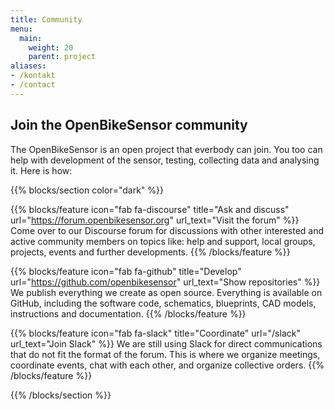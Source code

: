 ```yaml
---
title: Community
menu:
  main:
    weight: 20
    parent: project
aliases:
- /kontakt
- /contact
---
```


<section class="row td-box td-box--1 position-relative td-box--gradient td-box--height-auto">
<div class="container text-center td-arrow-down">
<span class="h4 mb-0">

# Join the OpenBikeSensor community

The OpenBikeSensor is an open project that everbody can join. You too can help
with development of the sensor, testing, collecting data and analysing it. Here is how:

</span>
</div>
</section>

{{% blocks/section color="dark" %}}

{{% blocks/feature icon="fab fa-discourse" title="Ask and discuss" url="https://forum.openbikesensor.org" url_text="Visit the forum" %}}
Come over to our Discourse forum for discussions with other interested and active community members
on topics like: help and support, local groups, projects, events and further developments.
{{% /blocks/feature %}}

{{% blocks/feature icon="fab fa-github" title="Develop" url="https://github.com/openbikesensor" url_text="Show repositories" %}}
We publish everything we create as open source. Everything is available on GitHub,
including the software code, schematics, blueprints, CAD models, instructions
and documentation.
{{% /blocks/feature %}}

{{% blocks/feature icon="fab fa-slack" title="Coordinate" url="/slack" url_text="Join Slack" %}}
We are still using Slack for direct communications that do not fit the format
of the forum.  This is where we organize meetings, coordinate events, chat with
each other, and organize collective orders.
{{% /blocks/feature %}}

{{% /blocks/section %}}
